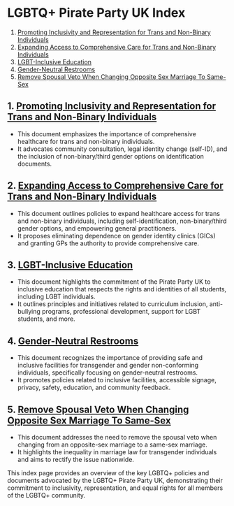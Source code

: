 # LGBTQ+ Pirate Party UK Index

1. [Promoting Inclusivity and Representation for Trans and Non-Binary Individuals](./Society/Promoting%20Inclusivity%20and%20Representation%20for%20Trans%20and%20Non-Binary%20Individuals.md)
2. [Expanding Access to Comprehensive Care for Trans and Non-Binary Individuals](./Health/Expanding%20Access%20to%20Comprehensive%20Care%20for%20Trans%20and%20Non-Binary%20Individuals.md)
3. [LGBT-Inclusive Education](./Local/LGBT-Inclusive%20Education.md)
4. [Gender-Neutral Restrooms](./Local/Gender-Neutral%20Restrooms.md)
5. [Remove Spousal Veto When Changing Opposite Sex Marriage To Same-Sex](./Society/Remove%20Spousal%20Veto%20When%20Changing%20Opposite%20Sex%20Marriage%20To%20Same-Sex.md)

## 1. [Promoting Inclusivity and Representation for Trans and Non-Binary Individuals](./Society/Promoting%20Inclusivity%20and%20Representation%20for%20Trans%20and%20Non-Binary%20Individuals.md)

- This document emphasizes the importance of comprehensive healthcare for trans and non-binary individuals.
- It advocates community consultation, legal identity change (self-ID), and the inclusion of non-binary/third gender options on identification documents.

## 2. [Expanding Access to Comprehensive Care for Trans and Non-Binary Individuals](./Health/Expanding%20Access%20to%20Comprehensive%20Care%20for%20Trans%20and%20Non-Binary%20Individuals.md)

- This document outlines policies to expand healthcare access for trans and non-binary individuals, including self-identification, non-binary/third gender options, and empowering general practitioners.
- It proposes eliminating dependence on gender identity clinics (GICs) and granting GPs the authority to provide comprehensive care.

## 3. [LGBT-Inclusive Education](./Local/LGBT-Inclusive%20Education.md)

- This document highlights the commitment of the Pirate Party UK to inclusive education that respects the rights and identities of all students, including LGBT individuals.
- It outlines principles and initiatives related to curriculum inclusion, anti-bullying programs, professional development, support for LGBT students, and more.

## 4. [Gender-Neutral Restrooms](./Local/Gender-Neutral%20Restrooms.md)

- This document recognizes the importance of providing safe and inclusive facilities for transgender and gender non-conforming individuals, specifically focusing on gender-neutral restrooms.
- It promotes policies related to inclusive facilities, accessible signage, privacy, safety, education, and community feedback.

## 5. [Remove Spousal Veto When Changing Opposite Sex Marriage To Same-Sex](./Society/Remove%20Spousal%20Veto%20When%20Changing%20Opposite%20Sex%20Marriage%20To%20Same-Sex.md)

- This document addresses the need to remove the spousal veto when changing from an opposite-sex marriage to a same-sex marriage.
- It highlights the inequality in marriage law for transgender individuals and aims to rectify the issue nationwide.

This index page provides an overview of the key LGBTQ+ policies and documents advocated by the LGBTQ+ Pirate Party UK, demonstrating their commitment to inclusivity, representation, and equal rights for all members of the LGBTQ+ community.
